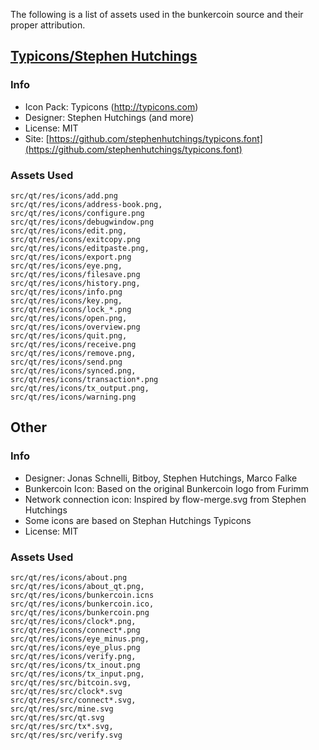 The following is a list of assets used in the bunkercoin source and their proper attribution.

[Typicons/Stephen Hutchings](http://typicons.com)
-----------------------

### Info
* Icon Pack: Typicons (http://typicons.com)
* Designer: Stephen Hutchings (and more)
* License: MIT
* Site: [https://github.com/stephenhutchings/typicons.font](https://github.com/stephenhutchings/typicons.font)

### Assets Used
    src/qt/res/icons/add.png
    src/qt/res/icons/address-book.png,
    src/qt/res/icons/configure.png
    src/qt/res/icons/debugwindow.png
    src/qt/res/icons/edit.png,
    src/qt/res/icons/exitcopy.png
    src/qt/res/icons/editpaste.png,
    src/qt/res/icons/export.png
    src/qt/res/icons/eye.png,
    src/qt/res/icons/filesave.png
    src/qt/res/icons/history.png,
    src/qt/res/icons/info.png
    src/qt/res/icons/key.png,
    src/qt/res/icons/lock_*.png
    src/qt/res/icons/open.png,
    src/qt/res/icons/overview.png
    src/qt/res/icons/quit.png,
    src/qt/res/icons/receive.png
    src/qt/res/icons/remove.png,
    src/qt/res/icons/send.png
    src/qt/res/icons/synced.png,
    src/qt/res/icons/transaction*.png
    src/qt/res/icons/tx_output.png,
    src/qt/res/icons/warning.png

Other
-----------------------

### Info
* Designer: Jonas Schnelli, Bitboy, Stephen Hutchings, Marco Falke
* Bunkercoin Icon: Based on the original Bunkercoin logo from Furimm
* Network connection icon: Inspired by flow-merge.svg from Stephen Hutchings
* Some icons are based on Stephan Hutchings Typicons
* License: MIT

### Assets Used
    src/qt/res/icons/about.png
    src/qt/res/icons/about_qt.png,
    src/qt/res/icons/bunkercoin.icns
    src/qt/res/icons/bunkercoin.ico,
    src/qt/res/icons/bunkercoin.png
    src/qt/res/icons/clock*.png,
    src/qt/res/icons/connect*.png
    src/qt/res/icons/eye_minus.png,
    src/qt/res/icons/eye_plus.png
    src/qt/res/icons/verify.png,
    src/qt/res/icons/tx_inout.png
    src/qt/res/icons/tx_input.png,
    src/qt/res/src/bitcoin.svg,
    src/qt/res/src/clock*.svg
    src/qt/res/src/connect*.svg,
    src/qt/res/src/mine.svg
    src/qt/res/src/qt.svg
    src/qt/res/src/tx*.svg,
    src/qt/res/src/verify.svg
